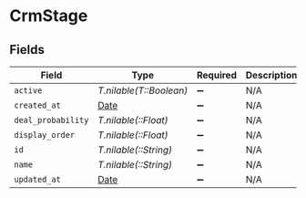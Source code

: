 # CrmStage


## Fields

| Field                                                                | Type                                                                 | Required                                                             | Description                                                          |
| -------------------------------------------------------------------- | -------------------------------------------------------------------- | -------------------------------------------------------------------- | -------------------------------------------------------------------- |
| `active`                                                             | *T.nilable(T::Boolean)*                                              | :heavy_minus_sign:                                                   | N/A                                                                  |
| `created_at`                                                         | [Date](https://ruby-doc.org/stdlib-2.6.1/libdoc/date/rdoc/Date.html) | :heavy_minus_sign:                                                   | N/A                                                                  |
| `deal_probability`                                                   | *T.nilable(::Float)*                                                 | :heavy_minus_sign:                                                   | N/A                                                                  |
| `display_order`                                                      | *T.nilable(::Float)*                                                 | :heavy_minus_sign:                                                   | N/A                                                                  |
| `id`                                                                 | *T.nilable(::String)*                                                | :heavy_minus_sign:                                                   | N/A                                                                  |
| `name`                                                               | *T.nilable(::String)*                                                | :heavy_minus_sign:                                                   | N/A                                                                  |
| `updated_at`                                                         | [Date](https://ruby-doc.org/stdlib-2.6.1/libdoc/date/rdoc/Date.html) | :heavy_minus_sign:                                                   | N/A                                                                  |